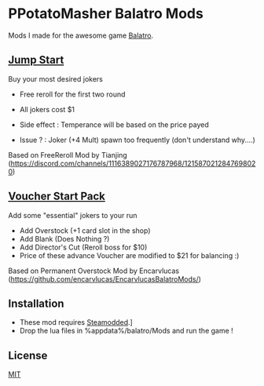 # PPotatoMasher Balatro Mods
Mods I made for the awesome game [Balatro](https://store.steampowered.com/app/2379780/Balatro/).

## [Jump Start](/JumpStart.lua)
Buy your most desired jokers
- Free reroll for the first two round
- All jokers cost $1
- Side effect : Temperance will be based on the price payed

- Issue ? : Joker (+4 Mult) spawn too frequently (don't understand why....)

Based on FreeReroll Mod by Tianjing (https://discord.com/channels/1116389027176787968/1215870212847698020)

## [Voucher Start Pack](/VoucherStartPach.lua)
Add some "essential" jokers to your run
- Add Overstock (+1 card slot in the shop)
- Add Blank (Does Nothing ?)
- Add Director's Cut (Reroll boss for $10)
- Price of these advance Voucher are modified to $21 for balancing :)

Based on Permanent Overstock Mod by Encarvlucas (https://github.com/encarvlucas/EncarvlucasBalatroMods/)

## Installation
- These mod requires [Steamodded]([https://github.com/Steamopollys/Steamodded/).]
- Drop the lua files in %appdata%/balatro/Mods and run the game !

## License
[MIT](https://choosealicense.com/licenses/mit/)
